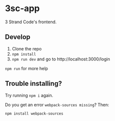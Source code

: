 3sc-app
=======
3 Strand Code's frontend.

## Develop

1. Clone the repo
1. `npm install`
1. `npm run dev` and go to http://localhost:3000/login

`npm run` for more help


## Trouble installing?

Try running `npm i` again.

Do you get an error `webpack-sources missing`? Then:

```
npm install webpack-sources
```